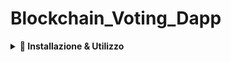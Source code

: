 # Blockchain_Voting_Dapp

<details>
  <summary><strong>🚀 Installazione & Utilizzo</strong></summary>

#### 0. Prerequisiti:
   - **0.1**: Installa Hardhat:
     ```bash
     npm install --save-dev hardhat
     ```
   - **0.2**: Installa Node.js:
     ```bash
     nvm install node
     ```
   - **0.3**: Installa il pacchetto `http-server` globalmente:
     ```bash
     npm install -g http-server
     ```
   - **0.4**: Aggiungi e configura l'estensione **MetaMask** al tuo browser con la seguente rete:
     - **RPC URL**: `127.0.0.1:8545`
     - **Chain ID**: `31337`
     - **Simbolo Moneta**: `GO`

#### 1. Clona la repository:
   ```bash
   git clone https://github.com/MatteoAv/Blockchain_Voting_Dapp
   ``` 
#### 2. Spostati nella cartella del progetto ed apri il terminale
#### 3. Avvia una blockchain locale:
 ```bash
     npm hardhat node
 ```
#### 4. Apri una nuova finestra del terminale sempre nella cartella del progetto
#### 5. Esegui il deploy del contratto: 
 ```bash
     npx hardhat run scripts/deploy.js --network localhost
 ```
#### 6. Spostati nella cartella frontend ed esegui il comando: 
 ```bash
     http-server
 ```
#### 7. Clicca su uno dei server che vengono restituiti per aprire la pagina web
#### 8. Importa in MetaMask uno degli account creati nella blockchain locale
#### 9. Clicca sul pulsante "Connettiti a Metamask" per votare

<summary><strong>🚀 Installazione & Utilizzo</strong></summary>

</details>
   
